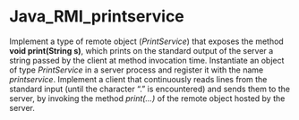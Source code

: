 # Java_RMI_printservice
Implement a type of remote object (*PrintService*) that exposes the method **void print(String s)**, which prints on the standard output of the server a string passed by the client at method invocation time. Instantiate an object of type *PrintService* in a server process and register it with the name *printservice*.
Implement a client that continuously reads lines from the standard input (until the character “.” is encountered) and sends them to the server, by invoking the method *print(…)* of the remote object hosted by the server.

